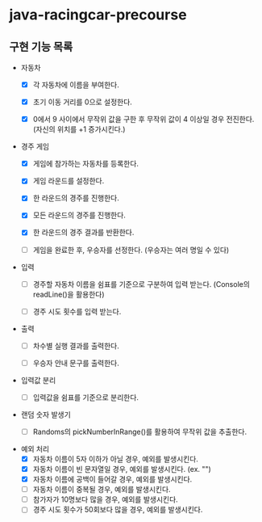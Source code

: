 # java-racingcar-precourse

## 구현 기능 목록

- 자동차
    - [x] 각 자동차에 이름을 부여한다.
    - [x] 초기 이동 거리를 0으로 설정한다.
    - [x] 0에서 9 사이에서 무작위 값을 구한 후 무작위 값이 4 이상일 경우 전진한다. (자신의 위치를 +1 증가시킨다.)


- 경주 게임
    - [x] 게임에 참가하는 자동차를 등록한다.
    - [x] 게임 라운드를 설정한다.
    - [x] 한 라운드의 경주를 진행한다.
    - [x] 모든 라운드의 경주를 진행한다.
    - [x] 한 라운드의 경주 결과를 반환한다.
    - [ ] 게임을 완료한 후, 우승자를 선정한다. (우승자는 여러 명일 수 있다)


- 입력
    - [ ] 경주할 자동차 이름을 쉼표를 기준으로 구분하여 입력 받는다.
      (Console의 readLine()을 활용한다)
    - [ ] 경주 시도 횟수를 입력 받는다.


- 출력
    - [ ] 차수별 실행 결과를 출력한다.
    - [ ] 우승자 안내 문구를 출력한다.


- 입력값 분리
    - [ ] 입력값을 쉼표를 기준으로 분리한다.


- 랜덤 숫자 발생기
    - [ ] Randoms의 pickNumberInRange()를 활용하여 무작위 값을 추출한다.


- 예외 처리
    - [x] 자동차 이름이 5자 이하가 아닐 경우, 예외를 발생시킨다.
    - [x] 자동차 이름이 빈 문자열일 경우, 예외를 발생시킨다. (ex. "")
    - [x] 자동차 이름에 공백이 들어갈 경우, 예외를 발생시킨다.
    - [ ] 자동차 이름이 중복될 경우, 예외를 발생시킨다.
    - [ ] 참가자가 10명보다 많을 경우, 예외를 발생시킨다.
    - [ ] 경주 시도 횟수가 50회보다 많을 경우, 예외를 발생시킨다.